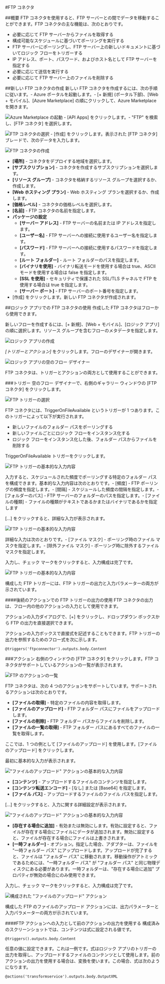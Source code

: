 <properties 
	pageTitle="FTP コネクタ"
	description="FTP コネクタの使用"
	authors="anuragdalmia" 
	manager="dwrede" 
	editor="" 
	services="app-service\logic" 
	documentationCenter=""/>

<tags
	ms.service="app-service-logic"
	ms.workload="integration"
	ms.tgt_pltfrm="na"
	ms.devlang="na"
	ms.topic="article"
	ms.date="03/05/2015"
	ms.author="rajeshramabathiran"/>

#FTP コネクタ

##概要
FTP コネクタを使用すると、FTP サーバーとの間でデータを移動することができます。FTP コネクタの主な機能は、次のとおりです。

- 必要に応じて FTP サーバーからファイルを取得する
- 構成可能なスケジュールに基づいてポーリングを実行する
- FTP サーバーにポーリングし、FTP サーバー上の新しいドキュメントに基づいてロジック フローをトリガーする
- IP アドレス、ポート、パスワード、およびホスト名として FTP サーバーを指定する
- 必要に応じて送信を実行する
- 必要に応じて FTP サーバー上のファイルを削除する

##新しい FTP コネクタの作成
新しい FTP コネクタを作成するには、次の手順に従います。- Azure ポータルを起動します。- [+ 新規] (ポータル下部)、[Web + モバイル]、[Azure Marketplace] の順にクリックして、Azure Marketplace を開きます。

![Azure Marketplace の起動][1] - [API Apps] をクリックします。- "FTP" を検索し、[FTP コネクタ] を選択します。

![FTP コネクタの選択][2] - [作成] をクリックします。表示された [FTP コネクタ] ブレードで、次のデータを入力します。

![FTP コネクタの作成][3]

- **[場所]** - コネクタをデプロイする地域を選択します。
- **[サブスクリプション]** - コネクタを作成するサブスクリプションを選択します。
- **[リソース グループ]** - コネクタを格納するリソース グループを選択するか、作成します。
- **[Web ホスティング プラン]** - Web ホスティング プランを選択するか、作成します。
- **[価格レベル]** - コネクタの価格レベルを選択します。
- **[名前]** - FTP コネクタの名前を指定します。
- **パッケージの設定** 
	- **[サーバー アドレス]** - FTP サーバーの名前または IP アドレスを指定します。
	- **[ユーザー名]** - FTP サーバーへの接続に使用するユーザー名を指定します。
	- **[パスワード]** - FTP サーバーへの接続に使用するパスワードを指定します。
	- **[ルート フォルダー]** - ルート フォルダーのパスを指定します。
	- **[バイナリを使用]** - バイナリ転送モードを使用する場合は true、ASCII モードを使用する場合は false を指定します。
	- **[SSL を使用]** - セキュリティで保護された SSL/TLS チャネルで FTP を使用する場合は true を指定します。
	- **[サーバー ポート]** - FTP サーバーのポート番号を指定します。
- [作成] をクリックします。新しい FTP コネクタが作成されます。

##ロジック アプリでの FTP コネクタの使用
作成した FTP コネクタはフローから使用できます。

新しいフローを作成するには、[+ 新規]、[Web + モバイル]、[ロジック アプリ] の順に選択します。リソース グループを含むフローのメタデータを指定します。

![ロジック アプリの作成][4]

*[トリガーとアクション]* をクリックします。フローのデザイナーが開きます。

![ロジック アプリの空のフロー デザイナー][5]

FTP コネクタは、トリガーとアクションの両方として使用することができます。

###トリガー
空のフロー デザイナーで、右側のギャラリー ウィンドウの [FTP コネクタ] をクリックします。

![FTP トリガーの選択][6]

FTP コネクタには、TriggerOnFileAvailable というトリガーが 1 つあります。このトリガーによって以下が実行されます。

- 新しいファイルのフォルダー パスをポーリングする
- 新しいファイルごとにロジック フローをインスタンス化する
- ロジック フローをインスタンス化した後、フォルダー パスからファイルを削除する

TriggerOnFileAvailable トリガーをクリックします。

![FTP トリガーの基本的な入力内容][7]

入力すると、スケジュールされた頻度でポーリングする特定のフォルダー パスを構成できます。基本的な入力内容は次のとおりです。- [頻度] - FTP ポーリングの頻度を指定します。- [間隔] - スケジュールした頻度の間隔を指定します。- [フォルダーのパス] - FTP サーバーのフォルダーのパスを指定します。- [ファイルの種類] - ファイルの種類がテキストであるかまたはバイナリであるかを指定します

[...] をクリックすると、詳細な入力が表示されます。

![FTP トリガーの基本的な入力内容][8]

詳細な入力は次のとおりです。- [ファイル マスク] - ポーリング時のファイル マスクを指定します。- [除外ファイル マスク] - ポーリング時に除外するファイル マスクを指定します。

入力し、チェック マークをクリックすると、入力構成は完了です。

![FTP トリガーの基本的な入力内容][9]

構成した FTP トリガーには、FTP トリガーの出力と入力パラメーターの両方が示されています。

####後続のアクションでの FTP トリガーの出力の使用
FTP コネクタの出力は、フロー内の他のアクションの入力として使用できます。

アクションの入力ダイアログで、[+] をクリックし、ドロップダウン ボックスから FTP の出力を直接選択できます。

アクションの入力ボックスで直接式を記述することもできます。FTP トリガーの出力を参照するためのフロー式を次に示します。

	@triggers('ftpconnector').outputs.body.Content

###アクション
右側のウィンドウの [FTP コネクタ] をクリックします。FTP コネクタがサポートしているアクションの一覧が表示されます。

![FTP のアクションの一覧][10]

FTP コネクタは、次の 4 つのアクションをサポートしています。サポートされるアクションは次のとおりです。

- **[ファイルの取得]** - 特定のファイルの内容を取得します。
- **[ファイルのアップロード]** - FTP フォルダー パスにファイルをアップロードします。
- **[ファイルの削除]** - FTP フォルダー パスからファイルを削除します。
- **[ファイルの一覧の取得]** - FTP フォルダー パスにあるすべてのファイルの一覧を取得します。

ここでは、1 つの例として [ファイルのアップロード] を使用します。[ファイルのアップロード] をクリックします。

最初に基本的な入力が表示されます。

!["ファイルのアップロード" アクションの基本的な入力内容][11]


- **[コンテンツ]** - アップロードするファイルのコンテンツを指定します。
- **[コンテンツ転送エンコード]** - [なし] または [Base64] を指定します。
- **[ファイル パス]** - アップロードするファイルのファイル パスを指定します。

[...] をクリックすると、入力に関する詳細設定が表示されます。

!["ファイルのアップロード" アクションの基本的な入力内容][12]


- **[存在する場合に追加]** - 有効または無効にします。有効に設定すると、ファイルが存在する場合にファイルにデータが追加されます。無効に設定すると、ファイルが存在する場合にファイルは上書きされます。
- **[一時フォルダー]** - オプション。指定した場合、アダプターは、ファイルを "一時フォルダー パス" にアップロードします。アップロードが完了すると、ファイルは "フォルダー パス" に移動されます。移動操作がアトミックであるためには、"一時フォルダー パス" が "フォルダー パス" と同じ物理ディスクにある必要があります。一時フォルダーは、"存在する場合に追加" プロパティが無効の場合にのみ使用できます。

入力し、チェック マークをクリックすると、入力構成は完了です。

![構成された "ファイルのアップロード" アクション][13]

構成した FTP のファイルのアップロード アクションには、出力パラメーターと入力パラメーターの両方が示されています。

####FTP アクションへの入力として前のアクションの出力を使用する
構成済みのスクリーンショットでは、コンテンツは式に設定される値です。

	@triggers().outputs.body.Content


任意の値に設定できます。これは一例です。式はロジック アプリのトリガーの出力を取得し、アップロードするファイルのコンテンツとして使用します。前のアクションの出力を使用する場合は、変換を使います。この場合、式は次のようになります。

	@actions('transformservice').outputs.body.OutputXML


<!-- Image reference -->
[1]: ./media/app-service-logic-connector-FTP/LaunchAzureMarketplace.PNG
[2]: ./media/app-service-logic-connector-FTP/SelectFTPConnector.PNG
[3]: ./media/app-service-logic-connector-FTP/CreateFTPConnector.PNG
[4]: ./media/app-service-logic-connector-FTP/CreateLogicApp.PNG
[5]: ./media/app-service-logic-connector-FTP/LogicAppEmptyFlowDesigner.PNG
[6]: ./media/app-service-logic-connector-FTP/ChooseFTPTrigger.PNG
[7]: ./media/app-service-logic-connector-FTP/BasicInputsFTPTrigger.PNG
[8]: ./media/app-service-logic-connector-FTP/AdvancedInputsFTPTrigger.PNG
[9]: ./media/app-service-logic-connector-FTP/ConfiguredFTPTrigger.PNG
[10]: ./media/app-service-logic-connector-FTP/ListOfFTPActions.PNG
[11]: ./media/app-service-logic-connector-FTP/BasicInputsUploadFile.PNG
[12]: ./media/app-service-logic-connector-FTP/AdvancedInputsUploadFile.PNG
[13]: ./media/app-service-logic-connector-FTP/ConfiguredUploadFile.PNG

<!--HONumber=54-->